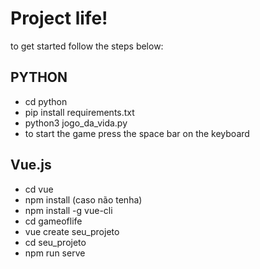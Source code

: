 # **Project life!**
to get started follow the steps below:

## PYTHON
* cd python
* pip install requirements.txt
* python3 jogo_da_vida.py
* to start the game press the space bar on the keyboard

## Vue.js
* cd vue
* npm install (caso não tenha)
* npm install -g vue-cli
* cd gameoflife
* vue create seu_projeto
* cd seu_projeto
* npm run serve

